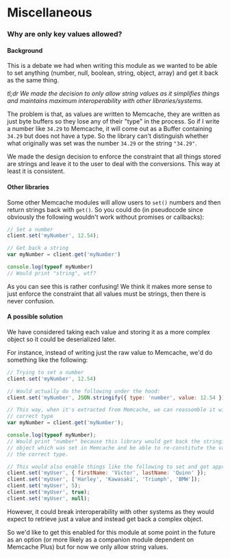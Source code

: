 # Miscellaneous

### Why are only key values allowed?

#### Background

This is a debate we had when writing this module as we wanted to be able to set
anything (number, null, boolean, string, object, array) and get it back as the
same thing.

*tl;dr We made the decision to only allow string values as it simplifies things
and maintains maximum interoperability with other libraries/systems.*

The problem is that, as values are written to Memcache, they are written as just
byte buffers so they lose any of their "type" in the process. So if I write a
number like `34.29` to Memcache, it will come out as a Buffer containing `34.29`
but does not have a type. So the library can't distinguish whether what
originally was set was the number `34.29` or the string `"34.29"`.

We made the design decision to enforce the constraint that all things stored are
strings and leave it to the user to deal with the conversions. This way at least
it is consistent.

#### Other libraries

Some other Memcache modules will allow users to `set()` numbers and then return
strings back with `get()`. So you could do (in pseudocode since obviously the
following wouldn't work without promises or callbacks):

```javascript
// Set a number
client.set('myNumber', 12.54);

// Get back a string
var myNumber = client.get('myNumber')

console.log(typeof myNumber)
// Would print "string", wtf?
```

As you can see this is rather confusing! We think it makes more sense to just
enforce the constraint that all values must be strings, then there is never
confusion.

#### A possible solution

We have considered taking each value and storing it as a more complex object so
it could be deserialized later.

For instance, instead of writing just the raw value to Memcache, we'd do
something like the following:

```javascript
// Trying to set a number
client.set('myNumber', 12.54)

// Would actually do the following under the hood:
client.set('myNumber', JSON.stringify({ type: 'number', value: 12.54 });

// This way, when it's extracted from Memcache, we can reassemble it with the
// correct type
var myNumber = client.get('myNumber');

console.log(typeof myNumber);
// Would print "number" because this library would get back the stringified
// object which was set in Memcache and be able to re-constitute the value to
// the correct type.

// This would also enable things like the following to set and get appropriately:
client.set('myUser', { firstName: 'Victor', lastName: 'Quinn' });
client.set('myUser', ['Harley', 'Kawasaki', 'Triumph', 'BMW']);
client.set('myUser', 5);
client.set('myUser', true);
client.set('myUser', null);
```

However, it could break interoperability with other systems as they would expect
to retrieve just a value and instead get back a complex object.

So we'd like to get this enabled for this module at some point in the future as
an option (or more likely as a companion module dependent on Memcache Plus) but
for now we only allow string values.

